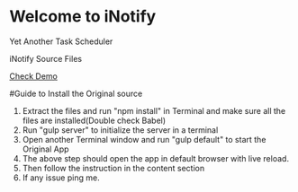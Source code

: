 # Welcome to iNotify
Yet Another Task Scheduler

iNotify Source Files

[Check Demo](https://sriperu.github.io/iNotify/)

#Guide to Install the Original source

1. Extract the files and run "npm install" in Terminal and make sure all the files are installed(Double check Babel)
2. Run "gulp server" to initialize the server in a terminal
3. Open another Terminal window and run "gulp default" to start the Original App
4. The above step should open the app in default browser with live reload.
5. Then follow the instruction in the content section
6. If any issue ping me.
